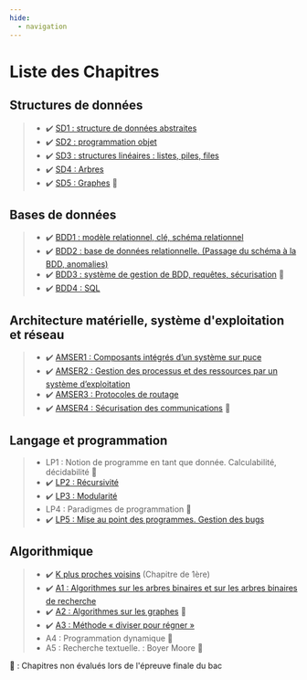 ```yaml
---
hide:
  - navigation
---
```


# **Liste des Chapitres** 

## Structures de données
> - ✔️ [SD1 : structure de données abstraites](SD/SD1/)
> - ✔️ [SD2 : programmation objet](SD/SD2/)  
> - ✔️ [SD3 : structures linéaires : listes, piles, files](SD/SD3/)  
> - ✔️ [SD4 : Arbres](SD/SD4/)   
> - ✔️ [SD5 : Graphes](SD/SD5/) 🐌

## Bases de données
> - ✔️ [BDD1 : modèle relationnel, clé, schéma relationnel](BDD/BDD1/)
> - ✔️ [BDD2 : base de données relationnelle. (Passage du schéma à la BDD, anomalies)](BDD/BDD2/)
> - ✔️ [BDD3 : système de gestion de BDD, requêtes, sécurisation](BDD/BDD2/) 🐌  
> - ✔️ [BDD4 : SQL](BDD/BDD4)

## Architecture matérielle, système d'exploitation et réseau
> - ✔️ [AMSER1 : Composants intégrés d’un système sur puce](AMSER/AMSER1)  
> - ✔️ [AMSER2 : Gestion des processus et des ressources par un système d’exploitation](AMSER/AMSER2)    
> - ✔️ [AMSER3 : Protocoles de routage](AMSER/AMSER3)
> - ✔️ [AMSER4 : Sécurisation des communications](AMSER/AMSER4) 🐌

## Langage et programmation
> - LP1 : Notion de programme en tant que donnée. Calculabilité, décidabilité 🐌  
> - ✔️ [LP2 : Récursivité](LP/LP2)  
> - ✔️ [LP3 : Modularité ](LP/LP3)
> - LP4 : Paradigmes de programmation 🐌  
> - ✔️ [LP5 : Mise au point des programmes. Gestion des bugs](LP/LP5/)  


## Algorithmique
> - ✔️ [K plus proches voisins](A/13/) (Chapitre de 1ère)
> - ✔️ [A1 : Algorithmes sur les arbres binaires et sur les arbres binaires de recherche](A/A1/)  
> - ✔️ [A2 : Algorithmes sur les graphes](A/A2/) 🐌  
> - ✔️ [A3 : Méthode « diviser pour régner »](A/A3/)   
> - A4 : Programmation dynamique 🐌  
> - A5 : Recherche textuelle. : Boyer Moore 🐌

🐌 : Chapitres non évalués lors de l'épreuve finale du bac